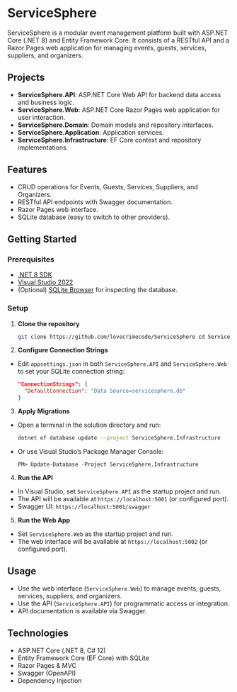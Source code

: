 # ServiceSphere

ServiceSphere is a modular event management platform built with ASP.NET Core (.NET 8) and Entity Framework Core. It consists of a RESTful API and a Razor Pages web application for managing events, guests, services, suppliers, and organizers.

## Projects

- **ServiceSphere.API**: ASP.NET Core Web API for backend data access and business logic.
- **ServiceSphere.Web**: ASP.NET Core Razor Pages web application for user interaction.
- **ServiceSphere.Domain**: Domain models and repository interfaces.
- **ServiceSphere.Application**: Application services.
- **ServiceSphere.Infrastructure**: EF Core context and repository implementations.

## Features

- CRUD operations for Events, Guests, Services, Suppliers, and Organizers.
- RESTful API endpoints with Swagger documentation.
- Razor Pages web interface.
- SQLite database (easy to switch to other providers).

## Getting Started

### Prerequisites

- [.NET 8 SDK](https://dotnet.microsoft.com/download/dotnet/8.0)
- [Visual Studio 2022](https://visualstudio.microsoft.com/vs/)
- (Optional) [SQLite Browser](https://sqlitebrowser.org/) for inspecting the database.

### Setup

1. **Clone the repository**
   ```sh
   git clone https://github.com/lovecrimecode/ServiceSphere cd ServiceSphere
   ```

3. **Configure Connection Strings**
- Edit `appsettings.json` in both `ServiceSphere.API` and `ServiceSphere.Web` to set your SQLite connection string:
  ```json
  "ConnectionStrings": {
    "DefaultConnection": "Data Source=servicesphere.db"
  }
  ```

3. **Apply Migrations**
- Open a terminal in the solution directory and run:
  ```sh
  dotnet ef database update --project ServiceSphere.Infrastructure
  ```
- Or use Visual Studio’s Package Manager Console:
  ```
  PM> Update-Database -Project ServiceSphere.Infrastructure
  ```

4. **Run the API**
- In Visual Studio, set `ServiceSphere.API` as the startup project and run.
- The API will be available at `https://localhost:5001` (or configured port).
- Swagger UI: `https://localhost:5001/swagger`

5. **Run the Web App**
- Set `ServiceSphere.Web` as the startup project and run.
- The web interface will be available at `https://localhost:5002` (or configured port).

## Usage

- Use the web interface (`ServiceSphere.Web`) to manage events, guests, services, suppliers, and organizers.
- Use the API (`ServiceSphere.API`) for programmatic access or integration.
- API documentation is available via Swagger.

## Technologies

- ASP.NET Core (.NET 8, C# 12)
- Entity Framework Core (EF Core) with SQLite
- Razor Pages & MVC
- Swagger (OpenAPI)
- Dependency Injection

